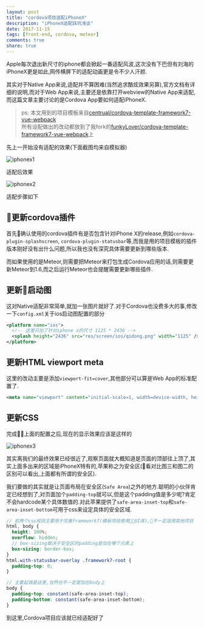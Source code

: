 ```yaml
---
layout: post
title: "cordova项目适配iPhoneX"
description: "iPhoneX适配踩坑浅谈"
date: 2017-11-15
tags: [front-end, cordova, meteor]
comments: true
share: true
---
```


Apple每次退出新尺寸的iphone都会掀起一番适配风波,这次没有下巴但有刘海的iPhoneX更是如此,网传横屏下的适配动画更是令不少人汗颜.

其实对于Native App来说,适配并不算困难(当然追求酷炫效果另算),官方文档有详细的说明,而对于Web App来说,主要还是依靠打开webview的Native App来适配,而这篇文章主要讨论的是Cordova App要如何适配iPhoneX.

> ps: 本文用到的项目模板来自[centrual/cordova-template-framework7-vue-webpack](https://github.com/centrual/cordova-template-framework7-vue-webpack)  
> 所有设配做出的改动都放到了我fork的[funkyLover/cordova-template-framework7-vue-webpack](https://github.com/funkyLover/cordova-template-framework7-vue-webpack)上

先上一开始没有适配的效果(下面截图均来自模拟器)

![iphonex1](/images/2017-11/iphonex1.png "iphone x - before")

适配后效果

![iphonex2](/images/2017-11/iphonex2.png "iphone x - after")

适配步骤如下

## 更新cordova插件

首先确认使用的cordova插件有是否包含针对iPhone X的release,例如`cordova-plugin-splashscreen`, `cordova-plugin-statusbar`等,而我是用的项目模板的插件版本刚好没有出什么问题,所以我也没有深究具体需要更新到哪些版本.

而如果使用的是Meteor,则需要把Meteor来打包生成Cordova应用的话,则需要更新Meteor到1.6,而之后运行Meteor也会提醒需要更新哪些插件.

## 更新启动图

这对Native适配非常简单,就加一张图片就好了.对于Cordova也没费多大的事,修改一下`config.xml`关于ios启动图配置的部分

```xml
<platform name="ios">
  <!-- 这里只加了针对iphone x的尺寸 1125 * 2436 -->
  <splash height="2436" src="res/screen/ios/qidong.png" width="1125" />
</platform>
```

## 更新HTML viewport meta

这里的改动主要是添加`viewport-fit=cover`,其他部分可以算是Web App的标准配置了.

```xml
<meta name="viewport" content="initial-scale=1, width=device-width, height=device-height, maximum-scale=1, minimum-scale=1, user-scalable=no, viewport-fit=cover">
```

## 更新CSS

完成上面的配置之后,现在的显示效果应该是这样的

![iphonex3](/images/2017-11/iphonex3.png "iphone x - middle")

其实离我们的最终效果已经很近了,观察页面就大概知道是页面的顶部往上顶了,其实上面多出来的区域是iPhoneX特有的,苹果称之为安全区(看对比图三和图二的区别可以看出,上面都有所谓的安全区).

我们要做的其实就是让页面布局在安全区(`Safe Area`)之外的地方.聪明的小伙伴肯定已经想到了,对页面加个`padding-top`就可以,但是这个padding值是多少呢?肯定不会hardcode某个具体数值的.对此苹果提供了`safe-area-inset-top`和`safe-area-inset-bottom`可用于css来设定具体的安全区域.

```scss
// 前两个css规则主要用于完善framework7(模板项目使用UI库),不一定适用其他项目
html, body {
  height: 100%;
  overflow: hidden;
  // box-sizing取决于安全区的padding是加在哪个元素上
  box-sizing: border-box;
}
html.with-statusbar-overlay .framework7-root {
  padding-top: 0;
}

// 主要起效是这里,当然也不一定是加在body上
body {
  padding-top: constant(safe-area-inset-top);
  padding-bottom: constant(safe-area-inset-bottom);
}
```

到这里,Cordova项目应该就已经适配好了
